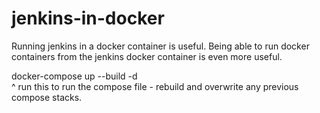 # jenkins-in-docker<br>

Running jenkins in a docker container is useful. Being able to run docker containers from the jenkins docker container is even more useful.<br>

docker-compose up --build -d<br>
^ run this to run the compose file - rebuild and overwrite any previous compose stacks.
